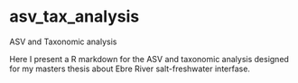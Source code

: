 # asv_tax_analysis
ASV and Taxonomic analysis

Here I present a R markdown for the ASV and taxonomic analysis designed for my masters thesis about Ebre River salt-freshwater interfase.
